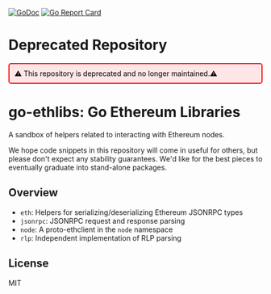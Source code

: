 [![GoDoc](https://godoc.org/github.com/INFURA/go-ethlibs?status.svg)](http://godoc.org/github.com/INFURA/go-ethlibs)
[![Go Report Card](https://goreportcard.com/badge/github.com/INFURA/go-ethlibs)](https://goreportcard.com/report/github.com/INFURA/go-ethlibs)

# Deprecated Repository

<div style="border: 2px solid red; padding: 10px; border-radius: 5px; background-color: #ffe6e6; color: black;">
⚠ ️This repository is deprecated and no longer maintained.⚠ 
</div>

# go-ethlibs: Go Ethereum Libraries

A sandbox of helpers related to interacting with Ethereum nodes.

We hope code snippets in this repository will come in useful for others, but
please don't expect any stability guarantees. We'd like for the best pieces to
eventually graduate into stand-alone packages.


## Overview

- `eth`: Helpers for serializing/deserializing Ethereum JSONRPC types
- `jsonrpc`: JSONRPC request and response parsing
- `node`: A proto-ethclient in the `node` namespace
- `rlp`: Independent implementation of RLP parsing


## License

MIT
